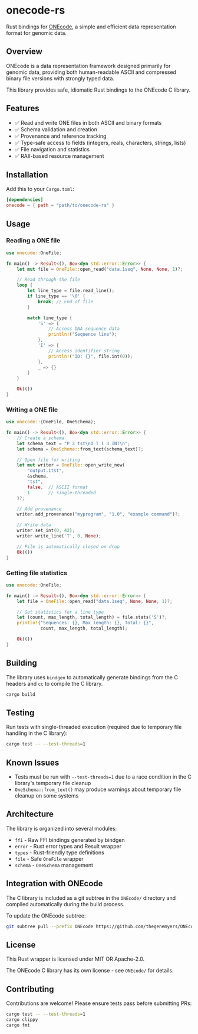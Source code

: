 # onecode-rs

Rust bindings for [ONEcode](https://github.com/thegenemyers/ONEcode), a simple and efficient data representation format for genomic data.

## Overview

ONEcode is a data representation framework designed primarily for genomic data, providing both human-readable ASCII and compressed binary file versions with strongly typed data.

This library provides safe, idiomatic Rust bindings to the ONEcode C library.

## Features

- ✅ Read and write ONE files in both ASCII and binary formats
- ✅ Schema validation and creation
- ✅ Provenance and reference tracking
- ✅ Type-safe access to fields (integers, reals, characters, strings, lists)
- ✅ File navigation and statistics
- ✅ RAII-based resource management

## Installation

Add this to your `Cargo.toml`:

```toml
[dependencies]
onecode = { path = "path/to/onecode-rs" }
```

## Usage

### Reading a ONE file

```rust
use onecode::OneFile;

fn main() -> Result<(), Box<dyn std::error::Error>> {
    let mut file = OneFile::open_read("data.1seq", None, None, 1)?;

    // Read through the file
    loop {
        let line_type = file.read_line();
        if line_type == '\0' {
            break; // End of file
        }

        match line_type {
            'S' => {
                // Access DNA sequence data
                println!("Sequence line");
            },
            'I' => {
                // Access identifier string
                println!("ID: {}", file.int(0));
            },
            _ => {}
        }
    }

    Ok(())
}
```

### Writing a ONE file

```rust
use onecode::{OneFile, OneSchema};

fn main() -> Result<(), Box<dyn std::error::Error>> {
    // Create a schema
    let schema_text = "P 3 tst\nO T 1 3 INT\n";
    let schema = OneSchema::from_text(schema_text)?;

    // Open file for writing
    let mut writer = OneFile::open_write_new(
        "output.1tst",
        &schema,
        "tst",
        false,  // ASCII format
        1       // single-threaded
    )?;

    // Add provenance
    writer.add_provenance("myprogram", "1.0", "example command")?;

    // Write data
    writer.set_int(0, 42);
    writer.write_line('T', 0, None);

    // File is automatically closed on drop
    Ok(())
}
```

### Getting file statistics

```rust
use onecode::OneFile;

fn main() -> Result<(), Box<dyn std::error::Error>> {
    let file = OneFile::open_read("data.1seq", None, None, 1)?;

    // Get statistics for a line type
    let (count, max_length, total_length) = file.stats('S')?;
    println!("Sequences: {}, Max length: {}, Total: {}",
             count, max_length, total_length);

    Ok(())
}
```

## Building

The library uses `bindgen` to automatically generate bindings from the C headers and `cc` to compile the C library.

```bash
cargo build
```

## Testing

Run tests with single-threaded execution (required due to temporary file handling in the C library):

```bash
cargo test -- --test-threads=1
```

## Known Issues

- Tests must be run with `--test-threads=1` due to a race condition in the C library's temporary file cleanup
- `OneSchema::from_text()` may produce warnings about temporary file cleanup on some systems

## Architecture

The library is organized into several modules:

- `ffi` - Raw FFI bindings generated by bindgen
- `error` - Rust error types and Result wrapper
- `types` - Rust-friendly type definitions
- `file` - Safe `OneFile` wrapper
- `schema` - `OneSchema` management

## Integration with ONEcode

The C library is included as a git subtree in the `ONEcode/` directory and compiled automatically during the build process.

To update the ONEcode subtree:

```bash
git subtree pull --prefix ONEcode https://github.com/thegenemyers/ONEcode.git main --squash
```

## License

This Rust wrapper is licensed under MIT OR Apache-2.0.

The ONEcode C library has its own license - see `ONEcode/` for details.

## Contributing

Contributions are welcome! Please ensure tests pass before submitting PRs:

```bash
cargo test -- --test-threads=1
cargo clippy
cargo fmt
```
